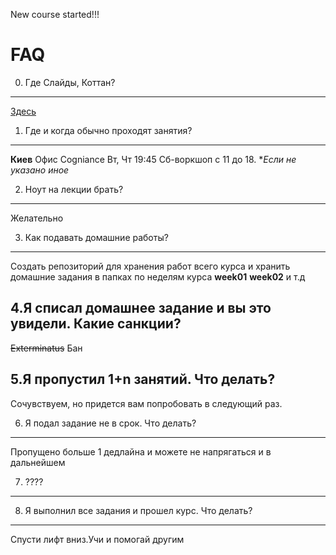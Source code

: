 New course started!!!

FAQ
=======

0. Где Слайды, Коттан?
--------------
[Здесь](http://kottans.org/js-slides/)

1. Где и когда обычно проходят занятия?
-----------------------
**Киев**
Офис Cogniance
Вт, Чт 19:45 
Сб-воркшоп с 11 до 18. **Если не указано иное*

2. Ноут на лекции брать?
------------------
Желательно

3. Как подавать домашние работы?
-------------------
Создать репозиторий для хранения работ всего курса и хранить домашние задания в папках по неделям курса
**week01** **week02** и т.д

4.Я списал домашнее задание и вы это увидели. Какие санкции?
--------------
~~Exterminatus~~ Бан

5.Я пропустил 1+n занятий. Что делать?
-------------------------------------
Сочувствуем, но придется вам попробовать в следующий раз.

6. Я подал задание не в срок. Что делать?
------------------
Пропущено больше 1 дедлайна и можете не напрягаться и в дальнейшем


7. ????
--------------


8. Я выполнил все задания и прошел курс. Что делать?
---------------------------
Спусти лифт вниз.Учи и помогай другим
